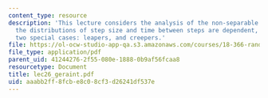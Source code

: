 ```yaml
---
content_type: resource
description: 'This lecture considers the analysis of the non-separable CTRW in which
  the distributions of step size and time between steps are dependent, considering
  two special cases: leapers, and creepers.'
file: https://ol-ocw-studio-app-qa.s3.amazonaws.com/courses/18-366-random-walks-and-diffusion-fall-2006/aaabb2ff8fcbe8c08cf3d26241df537e_lec26_geraint.pdf
file_type: application/pdf
parent_uid: 41244276-2f55-080e-1888-0b9af56fcaa8
resourcetype: Document
title: lec26_geraint.pdf
uid: aaabb2ff-8fcb-e8c0-8cf3-d26241df537e
---
```

